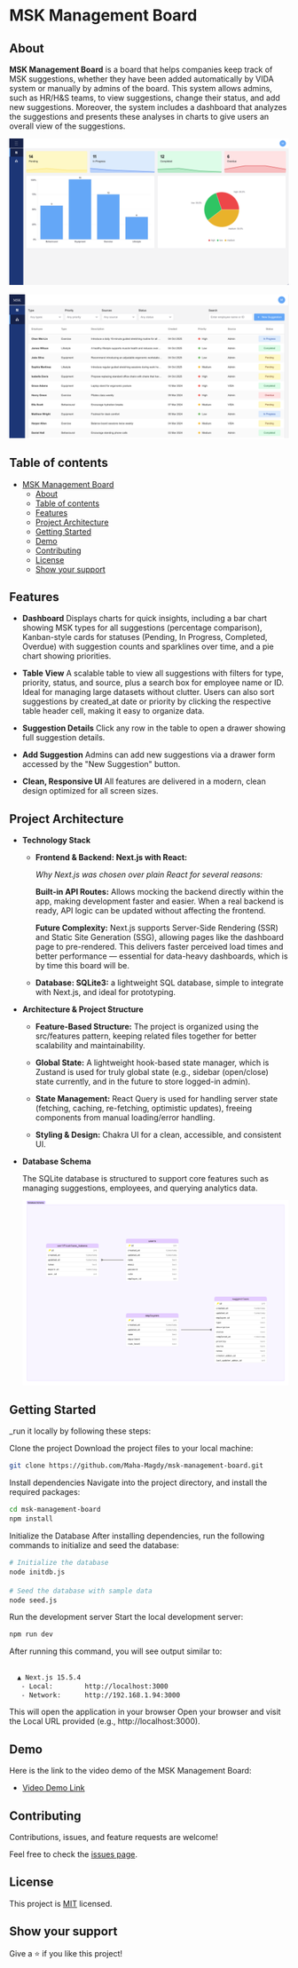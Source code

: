<a name="msk-management-board"></a>

# MSK Management Board

<a name="about"></a>

## About

**MSK Management Board** is a board that helps companies keep track of MSK suggestions, whether they have been added automatically by VIDA system or manually by admins of the board. This system allows admins, such as HR/H&S teams, to view suggestions, change their status, and add new suggestions. Moreover, the system includes a dashboard that analyzes the suggestions and presents these analyses in charts to give users an overall view of the suggestions.

![screenshot](./app_screenshot_1.png)

![screenshot](./app_screenshot_2.png)

## Table of contents

- [MSK Management Board](#msk-management-board)
  - [About](#about)
  - [Table of contents](#table-of-contents)
  - [Features](#features)
  - [Project Architecture](#project-architecture)
  - [Getting Started](#getting-started)
  - [Demo](#demo)
  - [Contributing](#contributing)
  - [License](#license)
  - [Show your support](#show-your-support)

<a name="features"></a>

## Features

- **Dashboard**
  Displays charts for quick insights, including a bar chart showing MSK types for all suggestions (percentage comparison), Kanban-style cards for statuses (Pending, In Progress, Completed, Overdue) with suggestion counts and sparklines over time, and a pie chart showing priorities.

- **Table View**
  A scalable table to view all suggestions with filters for type, priority, status, and source, plus a search box for employee name or ID. Ideal for managing large datasets without clutter. Users can also sort suggestions by created_at date or priority by clicking the respective table header cell, making it easy to organize data.

- **Suggestion Details**
  Click any row in the table to open a drawer showing full suggestion details.

- **Add Suggestion**
  Admins can add new suggestions via a drawer form accessed by the "New Suggestion" button.

- **Clean, Responsive UI**
  All features are delivered in a modern, clean design optimized for all screen sizes.

<a name="project-architecture"></a>

## Project Architecture

- **Technology Stack**

  - **Frontend & Backend: Next.js with React:**

      *Why Next.js was chosen over plain React for several reasons:*

      **Built-in API Routes:** Allows mocking the backend directly within the app, making development faster and easier. When a real backend is ready, API logic can be updated without affecting the frontend.

      **Future Complexity:** Next.js supports Server-Side Rendering (SSR) and Static Site Generation (SSG), allowing pages like the dashboard page to pre-rendered. This delivers faster perceived load times and better performance — essential for data-heavy dashboards, which is by time this board will be.

  - **Database: SQLite3:** a lightweight SQL database, simple to integrate with Next.js, and ideal for prototyping.

- **Architecture & Project Structure**

  - **Feature-Based Structure:** The project is organized using the src/features pattern, keeping related files together for better scalability and maintainability.

  - **Global State:** A lightweight hook-based state manager, which is Zustand is used for truly global state (e.g., sidebar (open/close) state currently, and in the future to store logged-in admin).

  - **State Management:** React Query is used for handling server state (fetching, caching, re-fetching, optimistic updates), freeing components from manual loading/error handling.

  - **Styling & Design:** Chakra UI for a clean, accessible, and consistent UI. 
  
- **Database Schema**

  The SQLite database is structured to support core features such as managing suggestions, employees, and querying analytics data.

  ![screenshot](./app_database_schema.png)

<a name="getting_started"></a>

## Getting Started

_run it locally by following these steps:

Clone the project
Download the project files to your local machine:

```bash
git clone https://github.com/Maha-Magdy/msk-management-board.git
```

Install dependencies
Navigate into the project directory, and install the required packages:

```bash
cd msk-management-board
npm install
```

Initialize the Database
After installing dependencies, run the following commands to initialize and seed the database:

```bash
# Initialize the database
node initdb.js

# Seed the database with sample data
node seed.js
```

Run the development server
Start the local development server:

```bash
npm run dev
```

After running this command, you will see output similar to:

```arduino

  ▲ Next.js 15.5.4
   - Local:        http://localhost:3000
   - Network:      http://192.168.1.94:3000

```

This will open the application in your browser
Open your browser and visit the Local URL provided (e.g., http://localhost:3000).

<a name="demo"></a>

## Demo

Here is the link to the video demo of the MSK Management Board:

- [Video Demo Link](https://www.loom.com/share/d74580279451417a932bd84df1d0ab49?sid=922fa814-33cc-41a3-8a14-7cc13d37f087)

<a name="contributing"></a>

## Contributing

Contributions, issues, and feature requests are welcome!

Feel free to check the [issues page](https://github.com/Maha-Magdy/msk-management-board/issues).

<a name="license"></a>

## License

This project is [MIT](./LICENSE) licensed.

## Show your support

Give a ⭐️ if you like this project!
